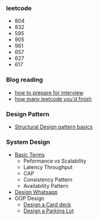 ### leetcode 
 - 804
 - 832
 - 595
 - 905
 - 961
 - 657
 - 627
 - 617

### Blog reading
 - [how to prepare for interview](https://medium.com/@alimirio/how-to-solve-problems-on-leetcode-to-prepare-for-technical-interviews-e74781b865d2)
 - [how many leetcode you'd finish](https://www.quora.com/How-many-leetcode-or-similar-coding-challenges-did-you-finish-before-getting-hired)


### Design Pattern
 - [Structural Design pattern basics](https://github.com/forhadmethun/Code/tree/master/Others/general-topics/design-pattern/src/structural)

### System Design
 - [Basic Terms](https://github.com/donnemartin/system-design-primer#performance-vs-scalability)
   - Peformance vs Scalability
   - Latency Throughput
   - CAP
   - Consistency Pattern
   - Availability Pattern 
 - [Design Whatsapp](https://www.youtube.com/watch?v=vvhC64hQZMk)
 - OOP Design
   - [Design a Card deck](https://www.youtube.com/watch?v=lDa8I7iA5FA)
   - [Design a Parking Lot](https://www.youtube.com/watch?v=DSGsa0pu8-k)

